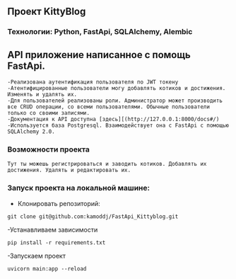 ## Проект KittyBlog
### Технологии: Python, FastApi, SQLAlchemy, Alembic


## API приложение написанное с помощь FastApi. 
```
-Реализована аутентификация пользователя по JWT токену
-Атентифицированные пользователи могу добавлять котиков и достижения. Изменять и удалять их.
-Для пользователей реализованы роли. Администратор может производить все CRUD операции, со всеми пользователями. Обычные пользователи только со своими записями.
-Документация к API доступна [здесь][(http://127.0.0.1:8000/docs#/)
-Используется база Postgresql. Взаимодействует она с FastApi с помощью SQLAlchemy 2.0.
```

### Возможности проекта
```
Тут ты можешь регистрироваться и заводить котиков. Добавлять их достижения. Удалять и редактировать их.

```


### Запуск проекта на локальной машине:

- Клонировать репозиторий:
```
git clone git@github.com:kamoddj/FastApi_Kittyblog.git
```
-Устанавливаем зависимости 
```
pip install -r requirements.txt
```
-Запускаем проект
```
uvicorn main:app --reload
```
